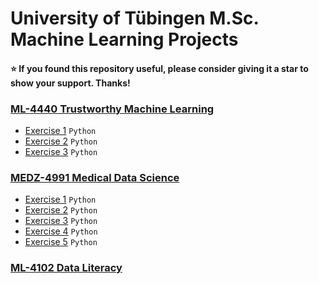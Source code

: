 # University of Tübingen M.Sc. Machine Learning Projects 

#### :star: If you found this repository useful, please consider giving it a star to show your support. Thanks! ####

### [ML-4440 Trustworthy Machine Learning]()
- [Exercise 1]() `Python`
- [Exercise 2]() `Python`
- [Exercise 3]() `Python`

### [MEDZ-4991 Medical Data Science]()
- [Exercise 1]() `Python`
- [Exercise 2]() `Python`
- [Exercise 3]() `Python`
- [Exercise 4]() `Python`
- [Exercise 5]() `Python`

### [ML-4102 Data Literacy](https://github.com/kargibora/DataLiteracy-Regional-Rhythms)